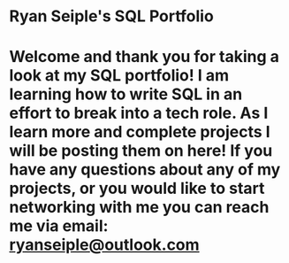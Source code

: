 # Ryan Seiple's SQL Portfolio

# Welcome and thank you for taking a look at my SQL portfolio! I am learning how to write SQL in an effort to break into a tech role. As I learn more and complete projects I will be posting them on here! If you have any questions about any of my projects, or you would like to start networking with me you can reach me via email: ryanseiple@outlook.com
